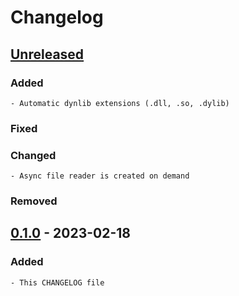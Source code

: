 # Changelog

## [Unreleased]

### Added

    - Automatic dynlib extensions (.dll, .so, .dylib)

### Fixed
### Changed

    - Async file reader is created on demand

### Removed

## [0.1.0] - 2023-02-18

### Added

    - This CHANGELOG file

[unreleased]: https://gitlab.com/sergcpp/Sys/-/compare/v0.1.0...master
[0.1.0]: https://gitlab.com/sergcpp/Sys/-/releases/v0.1.0